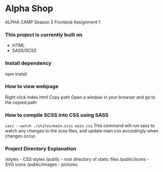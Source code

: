# Alpha Shop
ALPHA CAMP Season 3 Frontend Assignment 1

### This project is currently built on
- HTML
- SASS/SCSS

###  Install dependency
npm install

### How to view webpage
Right click index.html
Copy path
Open a window in your browser and go to the copied path

### How to compile SCSS into CSS using SASS
`sass --watch ./styles/main.scss main.css`
This command will run sass to watch any changes to the scss files, and update main.css accordingly when changes occur.

### Project Directory Explanation
/styles - CSS styles
/public - root directory of static files
/public/icons - SVG icons
/public/images - pictures
